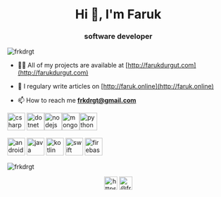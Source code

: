 <h1 align="center">Hi 👋, I'm Faruk</h1>
<h3 align="center">software developer</h3>

<p align="left"> <img src="https://komarev.com/ghpvc/?username=frkdrgt" alt="frkdrgt" /> </p>

- 👨‍💻 All of my projects are available at [http://farukdurgut.com](http://farukdurgut.com)

- 📝 I regulary write articles on [http://faruk.online](http://faruk.online)

- 📫 How to reach me **frkdrgt@gmail.com**

<p align="left"><img src="https://devicons.github.io/devicon/devicon.git/icons/csharp/csharp-original.svg" alt="csharp" width="40" height="40"/> <img src="https://devicons.github.io/devicon/devicon.git/icons/dot-net/dot-net-original-wordmark.svg" alt="dotnet" width="40" height="40"/><img src="https://devicons.github.io/devicon/devicon.git/icons/nodejs/nodejs-original-wordmark.svg" alt="nodejs" width="40" height="40"/><img src="https://devicons.github.io/devicon/devicon.git/icons/mongodb/mongodb-original-wordmark.svg" alt="mongodb" width="40" height="40"/><img src="https://devicons.github.io/devicon/devicon.git/icons/python/python-original.svg" alt="python" width="40" height="40"/></p>
<p align="left"><img src="https://devicons.github.io/devicon/devicon.git/icons/android/android-original-wordmark.svg" alt="android" width="40" height="40"/> <img src="https://devicons.github.io/devicon/devicon.git/icons/java/java-original-wordmark.svg" alt="java" width="40" height="40"/> <img src="https://www.vectorlogo.zone/logos/kotlinlang/kotlinlang-icon.svg" alt="kotlin" width="40" height="40"/> <img src="https://devicons.github.io/devicon/devicon.git/icons/swift/swift-original-wordmark.svg" alt="swift" width="40" height="40"/>   <img src="https://www.vectorlogo.zone/logos/firebase/firebase-icon.svg" alt="firebase" width="40" height="40"/>      </p>

<p><img align="center" src="https://github-readme-stats.vercel.app/api/top-langs/?username=frkdrgt&layout=compact&hide=html" alt="frkdrgt" /></p>

<p align="center">
<a href="https://www.linkedin.com/in/frkdrgt/" target="blank"><img align="center" src="https://cdn.jsdelivr.net/npm/simple-icons@3.0.1/icons/linkedin.svg" alt="https://www.linkedin.com/in/frkdrgt/" height="30" width="30" /></a>
<a href="https://medium.com/@frkdrgt" target="blank"><img align="center" src="https://cdn.jsdelivr.net/npm/simple-icons@3.0.1/icons/medium.svg" alt="@frkdrgt" height="30" width="30" /></a>
</p>
